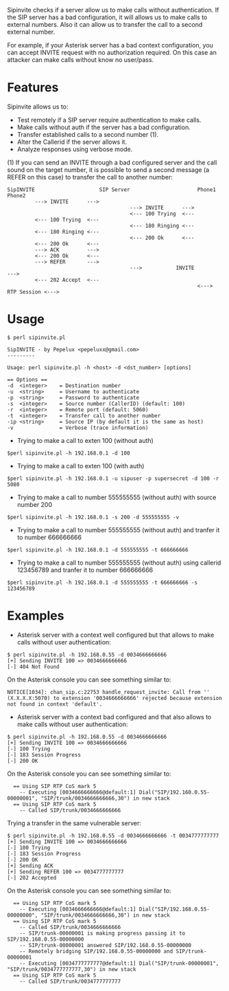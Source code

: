 Sipinvite checks if a server allow us to make calls without authentication. If the SIP server has a bad configuration, it will allows us to make calls to external numbers. Also it can allow us to transfer the call to a second external number.

For example, if your Asterisk server has a bad context configuration, you can accept INVITE request with no authorization required. On this case an attacker can make calls without know no user/pass.

# Features #
Sipinvite allows us to:
  * Test remotely if a SIP server require authentication to make calls.
  * Make calls without auth if the server has a bad configuration.
  * Transfer established calls to a second number (1).
  * Alter the Callerid if the server allows it.
  * Analyze responses using verbose mode.

(1) If you can send an INVITE through a bad configured server and the call sound on the target number, it is possible to send a second message (a REFER on this case) to transfer the call to another number:

```
SipINVITE                     SIP Server                      Phone1              Phone2
         ---> INVITE      ---> 
                                        ---> INVITE      --->
                                        <--- 100 Trying  <---
         <--- 100 Trying  <---
                                        <--- 180 Ringing <---
         <--- 180 Ringing <---
                                        <--- 200 Ok      <---
         <--- 200 Ok      <---
         ---> ACK         ---> 
         <--- 200 Ok      <---
         ---> REFER       ---> 
                                        --->           INVITE                --->
         <--- 202 Accept  <---
                                                              <--->  RTP Session <--->
```

# Usage #
```
$ perl sipinvite.pl 

SipINVITE - by Pepelux <pepeluxx@gmail.com>
---------

Usage: perl sipinvite.pl -h <host> -d <dst_number> [options]
 
== Options ==
-d  <integer>    = Destination number
-u  <string>     = Username to authenticate
-p  <string>     = Password to authenticate
-s  <integer>    = Source number (CallerID) (default: 100)
-r  <integer>    = Remote port (default: 5060)
-t  <integer>    = Transfer call to another number
-ip <string>     = Source IP (by default it is the same as host)
-v               = Verbose (trace information)
```

  * Trying to make a call to exten 100 (without auth)
```
$perl sipinvite.pl -h 192.168.0.1 -d 100
```
  * Trying to make a call to exten 100 (with auth)
```
$perl sipinvite.pl -h 192.168.0.1 -u sipuser -p supersecret -d 100 -r 5080
```
  * Trying to make a call to number 555555555 (without auth) with source number 200
```
$perl sipinvite.pl -h 192.168.0.1 -s 200 -d 555555555 -v
```
  * Trying to make a call to number 555555555 (without auth) and tranfer it to number 666666666
```
$perl sipinvite.pl -h 192.168.0.1 -d 555555555 -t 666666666
```
  * Trying to make a call to number 555555555 (without auth) using callerid 123456789 and tranfer it to number 666666666
```
$perl sipinvite.pl -h 192.168.0.1 -d 555555555 -t 666666666 -s 123456789
```

# Examples #
  * Asterisk server with a context well configured but that allows to make calls without user authentication:
```
$ perl sipinvite.pl -h 192.168.0.55 -d 0034666666666
[+] Sending INVITE 100 => 0034666666666
[-] 404 Not Found
```

On the Asterisk console you can see something similar to:
```
NOTICE[1034]: chan_sip.c:22753 handle_request_invite: Call from '' (X.X.X.X:5070) to extension '0034666666666' rejected because extension not found in context 'default'.
```

  * Asterisk server with a context bad configured and that also allows to make calls without user authentication:
```
$ perl sipinvite.pl -h 192.168.0.55 -d 0034666666666
[+] Sending INVITE 100 => 0034666666666
[-] 100 Trying
[-] 183 Session Progress
[-] 200 OK
```

On the Asterisk console you can see something similar to:
```
  == Using SIP RTP CoS mark 5
    -- Executing [0034666666666@default:1] Dial("SIP/192.160.0.55-00000001", "SIP/trunk/0034666666666,30") in new stack
  == Using SIP RTP CoS mark 5
    -- Called SIP/trunk/0034666666666
```

Trying a transfer in the same vulnerable server:
```
$ perl sipinvite.pl -h 192.168.0.55 -d 0034666666666 -t 0034777777777
[+] Sending INVITE 100 => 0034666666666
[-] 100 Trying
[-] 183 Session Progress
[-] 200 OK
[+] Sending ACK
[+] Sending REFER 100 => 0034777777777
[-] 202 Accepted
```

On the Asterisk console you can see something similar to:
```
  == Using SIP RTP CoS mark 5
    -- Executing [0034666666666@default:1] Dial("SIP/192.168.0.55-00000000", "SIP/trunk/0034666666666,30") in new stack
  == Using SIP RTP CoS mark 5
    -- Called SIP/trunk/0034666666666
    -- SIP/trunk-00000001 is making progress passing it to SIP/192.168.0.55-00000000
    -- SIP/trunk-00000001 answered SIP/192.168.0.55-00000000
    -- Remotely bridging SIP/192.168.0.55-00000000 and SIP/trunk-00000001
    -- Executing [0034777777777@default:1] Dial("SIP/trunk-00000001", "SIP/trunk/0034777777777,30") in new stack
  == Using SIP RTP CoS mark 5
    -- Called SIP/trunk/0034777777777
```